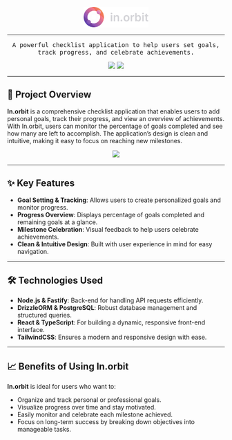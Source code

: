 <p align="center">
  <img src="web/src/assets/logo-in-orbit.svg" alt="In.orbit Logo" width="150"/>
</p>

---

<p align="center">
  <samp>A powerful checklist application to help users set goals, track progress, and celebrate achievements.</samp>
</p>

<div align="center">
  <img src="https://img.shields.io/badge/Made_with-Node.js,_Fastify,_React,_TypeScript-339933?style=for-the-badge&logo=node.js&logoColor=white" />
  <img src="https://img.shields.io/badge/Checklist-Goal_Tracking-4A4F4D?style=for-the-badge&logo=target&logoColor=white" />
</div>

---

## 🚀 Project Overview

**In.orbit** is a comprehensive checklist application that enables users to add personal goals, track their progress, and view an overview of achievements. With In.orbit, users can monitor the percentage of goals completed and see how many are left to accomplish. The application’s design is clean and intuitive, making it easy to focus on reaching new milestones.

<div align="center">
  <a href="https://www.youtube.com/embed/1nthC36KdF0?autoplay=1&loop=1&playlist=1nthC36KdF0&mute=1&controls=0&modestbranding=1&fs=0&rel=0" target="_blank">
    <img src="https://img.shields.io/badge/Watch_Demo_on_YouTube-red?style=for-the-badge&logo=youtube&logoColor=white" />
  </a>
</div>

---

## ✨ Key Features

- **Goal Setting & Tracking**: Allows users to create personalized goals and monitor progress.
- **Progress Overview**: Displays percentage of goals completed and remaining goals at a glance.
- **Milestone Celebration**: Visual feedback to help users celebrate achievements.
- **Clean & Intuitive Design**: Built with user experience in mind for easy navigation.

---

## 🛠️ Technologies Used

- **Node.js & Fastify**: Back-end for handling API requests efficiently.
- **DrizzleORM & PostgreSQL**: Robust database management and structured queries.
- **React & TypeScript**: For building a dynamic, responsive front-end interface.
- **TailwindCSS**: Ensures a modern and responsive design with ease.

---

## 📈 Benefits of Using In.orbit

**In.orbit** is ideal for users who want to:
- Organize and track personal or professional goals.
- Visualize progress over time and stay motivated.
- Easily monitor and celebrate each milestone achieved.
- Focus on long-term success by breaking down objectives into manageable tasks.
